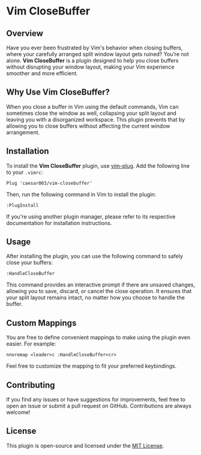 # Vim CloseBuffer

## Overview

Have you ever been frustrated by Vim's behavior when closing buffers, where your carefully arranged split window layout gets ruined? You’re not alone. **Vim CloseBuffer** is a plugin designed to help you close buffers without disrupting your window layout, making your Vim experience smoother and more efficient.

## Why Use Vim CloseBuffer?

When you close a buffer in Vim using the default commands, Vim can sometimes close the window as well, collapsing your split layout and leaving you with a disorganized workspace. This plugin prevents that by allowing you to close buffers without affecting the current window arrangement.

## Installation

To install the **Vim CloseBuffer** plugin, use [vim-plug](https://github.com/junegunn/vim-plug). Add the following line to your `.vimrc`:

```vim
Plug 'caesar003/vim-closebuffer'
```

Then, run the following command in Vim to install the plugin:

```vim
:PlugInstall
```

If you're using another plugin manager, please refer to its respective documentation for installation instructions.

## Usage

After installing the plugin, you can use the following command to safely close your buffers:

```vim
:HandleCloseBuffer
```

This command provides an interactive prompt if there are unsaved changes, allowing you to save, discard, or cancel the close operation. It ensures that your split layout remains intact, no matter how you choose to handle the buffer.

## Custom Mappings

You are free to define convenient mappings to make using the plugin even easier. For example:

```vim
nnoremap <leader>c :HandleCloseBuffer<cr>
```
Feel free to customize the mapping to fit your preferred keybindings.

## Contributing

If you find any issues or have suggestions for improvements, feel free to open an issue or submit a pull request on GitHub. Contributions are always welcome!

## License

This plugin is open-source and licensed under the [MIT License](LICENSE).

